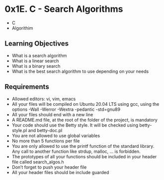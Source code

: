 # 0x1E. C - Search Algorithms
* C
* Algorithim

## Learning Objectives
* What is a search algorithm
* What is a linear search
* What is a binary search
* What is the best search algorithm to use depending on your needs

## Requirements
* Allowed editors: vi, vim, emacs
* All your files will be compiled on Ubuntu 20.04 LTS using gcc, using the options -Wall -Werror -Wextra -pedantic -std=gnu89
* All your files should end with a new line
* A README.md file, at the root of the folder of the project, is mandatory
* Your code should use the Betty style. It will be checked using betty-style.pl and betty-doc.pl
* You are not allowed to use global variables
* No more than 5 functions per file
* You are only allowed to use the printf function of the standard library. Any call to another function like strdup, malloc, … is forbidden.
* The prototypes of all your functions should be included in your header file called search_algos.h
* Don’t forget to push your header file
* All your header files should be include guarded
